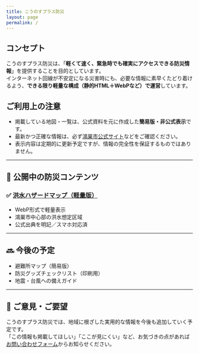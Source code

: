 ```yaml
---
title: こうのすプラス防災
layout: page
permalink: /
---
```


 

## コンセプト

こうのすプラス防災は、「**軽くて速く、緊急時でも確実にアクセスできる防災情報**」を提供することを目的としています。  
インターネット回線が不安定になる災害時にも、必要な情報に素早くたどり着けるよう、**できる限り軽量な構成（静的HTML＋WebPなど）で運営**しています。

## ご利用上の注意

- 掲載している地図・一覧は、公式資料を元に作成した**簡易版・非公式表示**です。
- 最新かつ正確な情報は、必ず[鴻巣市公式サイト](https://www.city.kounosu.saitama.jp/)などをご確認ください。
- 表示内容は定期的に更新予定ですが、情報の完全性を保証するものではありません。

---

## 📂 公開中の防災コンテンツ

### ✅ [洪水ハザードマップ（軽量版）](/hazard/)

- WebP形式で軽量表示
- 鴻巣市中心部の洪水想定区域
- 公式出典を明記／スマホ対応済

---

## 🔜 今後の予定

- 避難所マップ（簡易版）
- 防災グッズチェックリスト（印刷用）
- 地震・台風への備えガイド

---

## 💬 ご意見・ご要望

こうのすプラス防災では、地域に根ざした実用的な情報を今後も追加していく予定です。  
「この情報も掲載してほしい」「ここが見にくい」など、お気づきの点があれば[お問い合わせフォーム](/contact/)からお知らせください。
